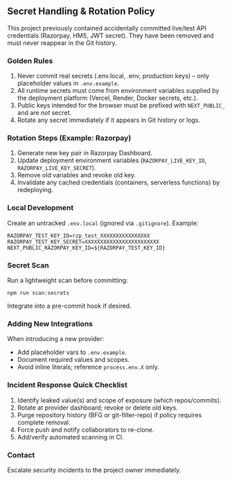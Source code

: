 ## Secret Handling & Rotation Policy

This project previously contained accidentally committed live/test API credentials (Razorpay, HMS, JWT secret). They have been removed and must never reappear in the Git history.

### Golden Rules
1. Never commit real secrets (.env.local, .env, production keys) – only placeholder values in `.env.example`.
2. All runtime secrets must come from environment variables supplied by the deployment platform (Vercel, Render, Docker secrets, etc.).
3. Public keys intended for the browser must be prefixed with `NEXT_PUBLIC_` and are *not* secret.
4. Rotate any secret immediately if it appears in Git history or logs.

### Rotation Steps (Example: Razorpay)
1. Generate new key pair in Razorpay Dashboard.
2. Update deployment environment variables (`RAZORPAY_LIVE_KEY_ID`, `RAZORPAY_LIVE_KEY_SECRET`).
3. Remove old variables and revoke old key.
4. Invalidate any cached credentials (containers, serverless functions) by redeploying.

### Local Development
Create an untracked `.env.local` (ignored via `.gitignore`). Example:
```
RAZORPAY_TEST_KEY_ID=rzp_test_XXXXXXXXXXXXXXXX
RAZORPAY_TEST_KEY_SECRET=XXXXXXXXXXXXXXXXXXXXXXXX
NEXT_PUBLIC_RAZORPAY_KEY_ID=${RAZORPAY_TEST_KEY_ID}
```

### Secret Scan
Run a lightweight scan before committing:
```
npm run scan:secrets
```
Integrate into a pre-commit hook if desired.

### Adding New Integrations
When introducing a new provider:
- Add placeholder vars to `.env.example`.
- Document required values and scopes.
- Avoid inline literals; reference `process.env.X` only.

### Incident Response Quick Checklist
1. Identify leaked value(s) and scope of exposure (which repos/commits).
2. Rotate at provider dashboard; revoke or delete old keys.
3. Purge repository history (BFG or git-filter-repo) if policy requires complete removal.
4. Force push and notify collaborators to re-clone.
5. Add/verify automated scanning in CI.

### Contact
Escalate security incidents to the project owner immediately.

